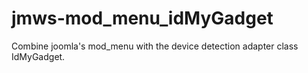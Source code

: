 # jmws-mod_menu_idMyGadget
Combine joomla's mod_menu with the device detection adapter class IdMyGadget.
